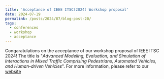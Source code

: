 ```yaml
---
title: 'Acceptance of IEEE ITSC(2024) Workshop proposal'
date: 2024-07-19
permalink: /posts/2024/07/blog-post-20/
tags:
  - conferences
  - workshop
  - acceptance
---
```

Congaratulations on the acceptance of our workshop proposal of IEEE ITSC 2024! The title is "*Advanced Modeling, Evaluation, and Simulation of Interactions in Mixed Traffic Comprising Pedestrians, Automated Vehicles, and Human-driven Vehicles*". For more information, please refer to our [website](https://sites.google.com/view/workshop-itsc-2024/)
